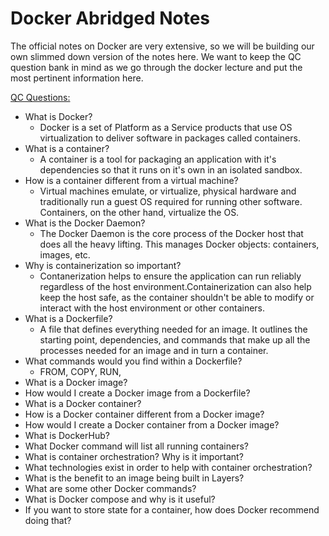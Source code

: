 # Docker Abridged Notes
The official notes on Docker are very extensive, so we will be building our own slimmed down version of the notes here. We want to keep the QC question bank in mind as we go through the docker lecture and put the most pertinent information here.

[QC Questions:](./../../qc-study/qc-docker.md)
 - What is Docker?
   - Docker is a set of Platform as a Service products that use OS virtualization to deliver software in packages called containers.
 - What is a container?
   - A container is a tool for packaging an application with it's dependencies so that it runs on it's own in an isolated sandbox. 
 - How is a container different from a virtual machine?
   - Virtual machines emulate, or virtualize, physical hardware and traditionally run a guest OS required for running other software. Containers, on the other hand, virtualize the OS.
 - What is the Docker Daemon?
   - The Docker Daemon is the core process of the Docker host that does all the heavy lifting. This manages Docker objects: containers, images, etc. 
 - Why is containerization so important?
   - Contanerization helps to ensure the application can run reliably regardless of the host environment.Containerization can also help keep the host safe, as the container shouldn't be able to modify or interact with the host environment or other containers.
 - What is a Dockerfile?
   - A file that defines everything needed for an image. It outlines the starting point, dependencies, and commands that make up all the processes needed for an image and in turn a container.
 - What commands would you find within a Dockerfile?
   - FROM, COPY, RUN, 
 - What is a Docker image?
 - How would I create a Docker image from a Dockerfile?
 - What is a Docker container?
 - How is a Docker container different from a Docker image?
 - How would I create a Docker container from a Docker image?
 - What is DockerHub?
 - What Docker command will list all running containers?
 - What is container orchestration? Why is it important?
 - What technologies exist in order to help with container orchestration?
 - What is the benefit to an image being built in Layers?
 - What are some other Docker commands?
 - What is Docker compose and why is it useful?
 - If you want to store state for a container, how does Docker recommend doing that?
